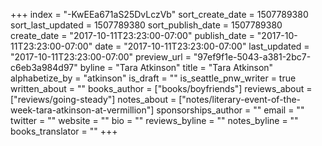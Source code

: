 +++
index = "-KwEEa671aS25DvLczVb"
sort_create_date = 1507789380
sort_last_updated = 1507789380
sort_publish_date = 1507789380
create_date = "2017-10-11T23:23:00-07:00"
publish_date = "2017-10-11T23:23:00-07:00"
date = "2017-10-11T23:23:00-07:00"
last_updated = "2017-10-11T23:23:00-07:00"
preview_url = "97ef9f1e-5043-a381-2bc7-c6eb3a984d97"
byline = "Tara Atkinson"
title = "Tara Atkinson"
alphabetize_by = "atkinson"
is_draft = ""
is_seattle_pnw_writer = true
written_about = ""
books_author = ["books/boyfriends"]
reviews_about = ["reviews/going-steady"]
notes_about = ["notes/literary-event-of-the-week-tara-atkinson-at-vermillion"]
sponsorships_author = ""
email = ""
twitter = ""
website = ""
bio = ""
reviews_byline = ""
notes_byline = ""
books_translator = ""
+++
